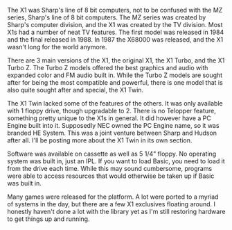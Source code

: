 The X1 was Sharp's line of 8 bit computers, not to be confused with the MZ series, Sharp's line of 8 bit computers. The MZ series was created by Sharp's computer division, and the X1 was created by the TV division. Most X1s had a number of neat TV features. The first model was released in 1984 and the final released in 1988. In 1987 the X68000 was released, and the X1 wasn't long for the world anymore.

There are 3 main versions of the X1, the original X1, the X1 Turbo, and the X1 Turbo Z. The Turbo Z models offered the best graphics and audio with expanded color and FM audio built in. While the Turbo Z models are sought after for being the most compatible and powerful, there is one model that is also quite sought after and special, the X1 Twin.

The X1 Twin lacked some of the features of the others. It was only available with 1 floppy drive, though upgradable to 2. There is no Telopper feature, something pretty unique to the X1s in general. It did however have a PC Engine built into it. Supposedly NEC owned the PC Engine name, so it was branded HE System. This was a joint venture between Sharp and Hudson after all. I'll be posting more about the X1 Twin in its own section.

Software was available on cassette as well as 5 1/4" floppy. No operating system was built in, just an IPL. If you want to load Basic, you need to load it from the drive each time. While this may sound cumbersome, programs were able to access resources that would otherwise be taken up if Basic was built in. 

Many games were released for the platform. A lot were ported to a myriad of systems in the day, but there are a few X1 exclusives floating around. I honestly haven't done a lot with the library yet as I'm still restoring hardware to get things up and running.
